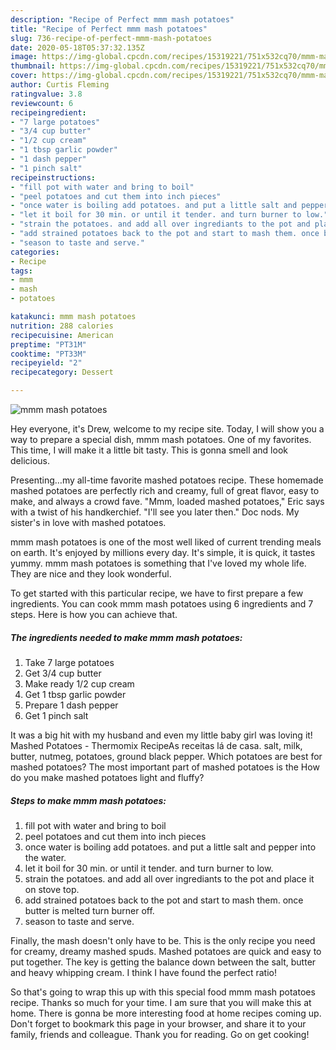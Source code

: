```yaml
---
description: "Recipe of Perfect mmm mash potatoes"
title: "Recipe of Perfect mmm mash potatoes"
slug: 736-recipe-of-perfect-mmm-mash-potatoes
date: 2020-05-18T05:37:32.135Z
image: https://img-global.cpcdn.com/recipes/15319221/751x532cq70/mmm-mash-potatoes-recipe-main-photo.jpg
thumbnail: https://img-global.cpcdn.com/recipes/15319221/751x532cq70/mmm-mash-potatoes-recipe-main-photo.jpg
cover: https://img-global.cpcdn.com/recipes/15319221/751x532cq70/mmm-mash-potatoes-recipe-main-photo.jpg
author: Curtis Fleming
ratingvalue: 3.8
reviewcount: 6
recipeingredient:
- "7 large potatoes"
- "3/4 cup butter"
- "1/2 cup cream"
- "1 tbsp garlic powder"
- "1 dash pepper"
- "1 pinch salt"
recipeinstructions:
- "fill pot with water and bring to boil"
- "peel potatoes and cut them into inch pieces"
- "once water is boiling add potatoes. and put a little salt and pepper into the water."
- "let it boil for 30 min. or until it tender. and turn burner to low."
- "strain the potatoes. and add all over ingrediants to the pot and place it on stove top."
- "add strained potatoes back to the pot and start to mash them. once butter is melted turn burner off."
- "season to taste and serve."
categories:
- Recipe
tags:
- mmm
- mash
- potatoes

katakunci: mmm mash potatoes 
nutrition: 288 calories
recipecuisine: American
preptime: "PT31M"
cooktime: "PT33M"
recipeyield: "2"
recipecategory: Dessert

---
```



![mmm mash potatoes](https://img-global.cpcdn.com/recipes/15319221/751x532cq70/mmm-mash-potatoes-recipe-main-photo.jpg)

Hey everyone, it's Drew, welcome to my recipe site. Today, I will show you a way to prepare a special dish, mmm mash potatoes. One of my favorites. This time, I will make it a little bit tasty. This is gonna smell and look delicious.

Presenting…my all-time favorite mashed potatoes recipe. These homemade mashed potatoes are perfectly rich and creamy, full of great flavor, easy to make, and always a crowd fave. &#34;Mmm, loaded mashed potatoes,&#34; Eric says with a twist of his handkerchief. &#34;I&#39;ll see you later then.&#34; Doc nods. My sister&#39;s in love with mashed potatoes.

mmm mash potatoes is one of the most well liked of current trending meals on earth. It's enjoyed by millions every day. It's simple, it is quick, it tastes yummy. mmm mash potatoes is something that I've loved my whole life. They are nice and they look wonderful.


To get started with this particular recipe, we have to first prepare a few ingredients. You can cook mmm mash potatoes using 6 ingredients and 7 steps. Here is how you can achieve that.

<!--inarticleads1-->

##### The ingredients needed to make mmm mash potatoes:

1. Take 7 large potatoes
1. Get 3/4 cup butter
1. Make ready 1/2 cup cream
1. Get 1 tbsp garlic powder
1. Prepare 1 dash pepper
1. Get 1 pinch salt


It was a big hit with my husband and even my little baby girl was loving it! Mashed Potatoes - Thermomix RecipeAs receitas lá de casa. salt, milk, butter, nutmeg, potatoes, ground black pepper. Which potatoes are best for mashed potatoes? The most important part of mashed potatoes is the How do you make mashed potatoes light and fluffy? 

<!--inarticleads2-->

##### Steps to make mmm mash potatoes:

1. fill pot with water and bring to boil
1. peel potatoes and cut them into inch pieces
1. once water is boiling add potatoes. and put a little salt and pepper into the water.
1. let it boil for 30 min. or until it tender. and turn burner to low.
1. strain the potatoes. and add all over ingrediants to the pot and place it on stove top.
1. add strained potatoes back to the pot and start to mash them. once butter is melted turn burner off.
1. season to taste and serve.


Finally, the mash doesn&#39;t only have to be. This is the only recipe you need for creamy, dreamy mashed spuds. Mashed potatoes are quick and easy to put together. The key is getting the balance down between the salt, butter and heavy whipping cream. I think I have found the perfect ratio! 

So that's going to wrap this up with this special food mmm mash potatoes recipe. Thanks so much for your time. I am sure that you will make this at home. There is gonna be more interesting food at home recipes coming up. Don't forget to bookmark this page in your browser, and share it to your family, friends and colleague. Thank you for reading. Go on get cooking!
